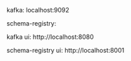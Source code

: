 kafka:
localhost:9092

schema-registry:

kafka ui:
http://localhost:8080

schema-registry ui:
http://localhost:8001
